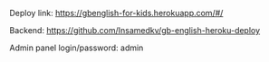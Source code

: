Deploy link: https://gbenglish-for-kids.herokuapp.com/#/

Backend: https://github.com/Insamedkv/gb-english-heroku-deploy

Admin panel login/password: admin
